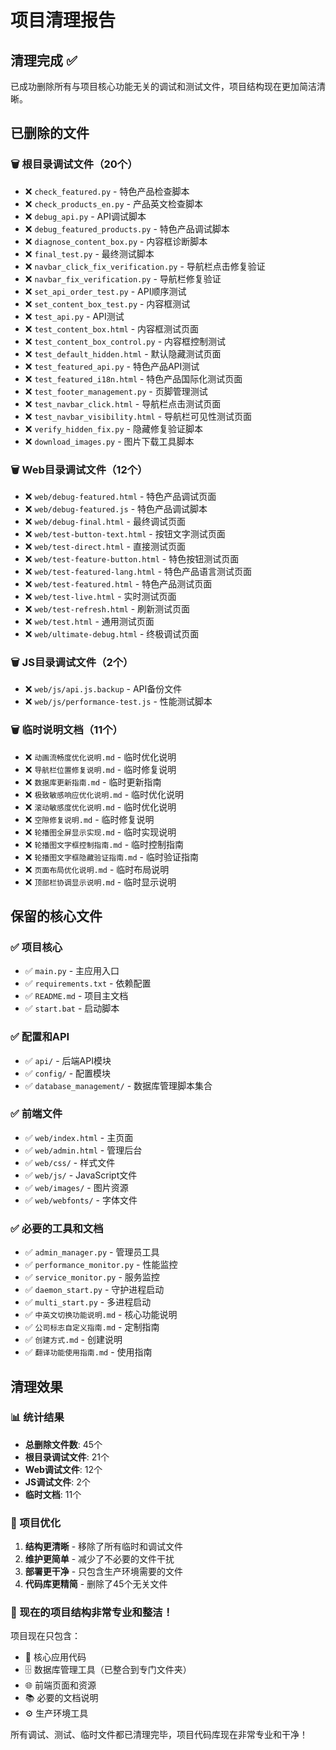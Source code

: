 # 项目清理报告

## 清理完成 ✅

已成功删除所有与项目核心功能无关的调试和测试文件，项目结构现在更加简洁清晰。

## 已删除的文件

### 🗑️ 根目录调试文件（20个）
- ❌ `check_featured.py` - 特色产品检查脚本
- ❌ `check_products_en.py` - 产品英文检查脚本
- ❌ `debug_api.py` - API调试脚本
- ❌ `debug_featured_products.py` - 特色产品调试脚本
- ❌ `diagnose_content_box.py` - 内容框诊断脚本
- ❌ `final_test.py` - 最终测试脚本
- ❌ `navbar_click_fix_verification.py` - 导航栏点击修复验证
- ❌ `navbar_fix_verification.py` - 导航栏修复验证
- ❌ `set_api_order_test.py` - API顺序测试
- ❌ `set_content_box_test.py` - 内容框测试
- ❌ `test_api.py` - API测试
- ❌ `test_content_box.html` - 内容框测试页面
- ❌ `test_content_box_control.py` - 内容框控制测试
- ❌ `test_default_hidden.html` - 默认隐藏测试页面
- ❌ `test_featured_api.py` - 特色产品API测试
- ❌ `test_featured_i18n.html` - 特色产品国际化测试页面
- ❌ `test_footer_management.py` - 页脚管理测试
- ❌ `test_navbar_click.html` - 导航栏点击测试页面
- ❌ `test_navbar_visibility.html` - 导航栏可见性测试页面
- ❌ `verify_hidden_fix.py` - 隐藏修复验证脚本
- ❌ `download_images.py` - 图片下载工具脚本

### 🗑️ Web目录调试文件（12个）
- ❌ `web/debug-featured.html` - 特色产品调试页面
- ❌ `web/debug-featured.js` - 特色产品调试脚本
- ❌ `web/debug-final.html` - 最终调试页面
- ❌ `web/test-button-text.html` - 按钮文字测试页面
- ❌ `web/test-direct.html` - 直接测试页面
- ❌ `web/test-feature-button.html` - 特色按钮测试页面
- ❌ `web/test-featured-lang.html` - 特色产品语言测试页面
- ❌ `web/test-featured.html` - 特色产品测试页面
- ❌ `web/test-live.html` - 实时测试页面
- ❌ `web/test-refresh.html` - 刷新测试页面
- ❌ `web/test.html` - 通用测试页面
- ❌ `web/ultimate-debug.html` - 终极调试页面

### 🗑️ JS目录调试文件（2个）
- ❌ `web/js/api.js.backup` - API备份文件
- ❌ `web/js/performance-test.js` - 性能测试脚本

### 🗑️ 临时说明文档（11个）
- ❌ `动画流畅度优化说明.md` - 临时优化说明
- ❌ `导航栏位置修复说明.md` - 临时修复说明
- ❌ `数据库更新指南.md` - 临时更新指南
- ❌ `极致敏感响应优化说明.md` - 临时优化说明
- ❌ `滚动敏感度优化说明.md` - 临时优化说明
- ❌ `空隙修复说明.md` - 临时修复说明
- ❌ `轮播图全屏显示实现.md` - 临时实现说明
- ❌ `轮播图文字框控制指南.md` - 临时控制指南
- ❌ `轮播图文字框隐藏验证指南.md` - 临时验证指南
- ❌ `页面布局优化说明.md` - 临时布局说明
- ❌ `顶部栏协调显示说明.md` - 临时显示说明

## 保留的核心文件

### ✅ 项目核心
- ✅ `main.py` - 主应用入口
- ✅ `requirements.txt` - 依赖配置
- ✅ `README.md` - 项目主文档
- ✅ `start.bat` - 启动脚本

### ✅ 配置和API
- ✅ `api/` - 后端API模块
- ✅ `config/` - 配置模块
- ✅ `database_management/` - 数据库管理脚本集合

### ✅ 前端文件
- ✅ `web/index.html` - 主页面
- ✅ `web/admin.html` - 管理后台
- ✅ `web/css/` - 样式文件
- ✅ `web/js/` - JavaScript文件
- ✅ `web/images/` - 图片资源
- ✅ `web/webfonts/` - 字体文件

### ✅ 必要的工具和文档
- ✅ `admin_manager.py` - 管理员工具
- ✅ `performance_monitor.py` - 性能监控
- ✅ `service_monitor.py` - 服务监控
- ✅ `daemon_start.py` - 守护进程启动
- ✅ `multi_start.py` - 多进程启动
- ✅ `中英文切换功能说明.md` - 核心功能说明
- ✅ `公司标志自定义指南.md` - 定制指南
- ✅ `创建方式.md` - 创建说明
- ✅ `翻译功能使用指南.md` - 使用指南

## 清理效果

### 📊 统计结果
- **总删除文件数**: 45个
- **根目录调试文件**: 21个
- **Web调试文件**: 12个  
- **JS调试文件**: 2个
- **临时文档**: 11个

### 🎯 项目优化
1. **结构更清晰** - 移除了所有临时和调试文件
2. **维护更简单** - 减少了不必要的文件干扰
3. **部署更干净** - 只包含生产环境需要的文件
4. **代码库更精简** - 删除了45个无关文件

### 🚀 现在的项目结构非常专业和整洁！

项目现在只包含：
- 🔧 核心应用代码
- 🗄️ 数据库管理工具（已整合到专门文件夹）
- 🌐 前端页面和资源
- 📚 必要的文档说明
- ⚙️ 生产环境工具

所有调试、测试、临时文件都已清理完毕，项目代码库现在非常专业和干净！